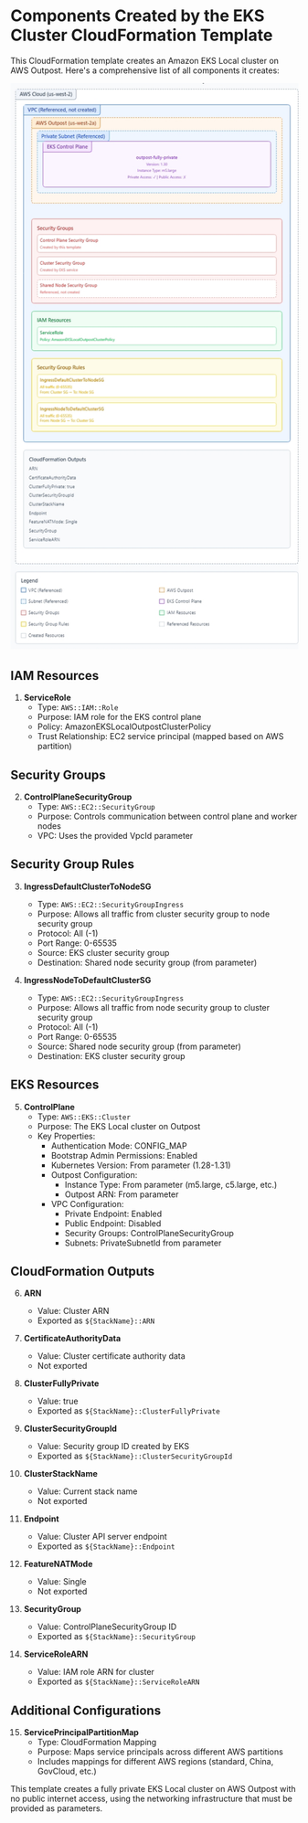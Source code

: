 # Components Created by the EKS Cluster CloudFormation Template

This CloudFormation template creates an Amazon EKS Local cluster on AWS Outpost. Here's a comprehensive list of all components it creates:

![Alt text](eks-localclusters-cluster.jpeg)

## IAM Resources

1. **ServiceRole**
   - Type: `AWS::IAM::Role`
   - Purpose: IAM role for the EKS control plane
   - Policy: AmazonEKSLocalOutpostClusterPolicy
   - Trust Relationship: EC2 service principal (mapped based on AWS partition)

## Security Groups

2. **ControlPlaneSecurityGroup**
   - Type: `AWS::EC2::SecurityGroup`
   - Purpose: Controls communication between control plane and worker nodes
   - VPC: Uses the provided VpcId parameter

## Security Group Rules

3. **IngressDefaultClusterToNodeSG**
   - Type: `AWS::EC2::SecurityGroupIngress`
   - Purpose: Allows all traffic from cluster security group to node security group
   - Protocol: All (-1)
   - Port Range: 0-65535
   - Source: EKS cluster security group
   - Destination: Shared node security group (from parameter)

4. **IngressNodeToDefaultClusterSG**
   - Type: `AWS::EC2::SecurityGroupIngress`
   - Purpose: Allows all traffic from node security group to cluster security group
   - Protocol: All (-1)
   - Port Range: 0-65535
   - Source: Shared node security group (from parameter)
   - Destination: EKS cluster security group

## EKS Resources

5. **ControlPlane**
   - Type: `AWS::EKS::Cluster`
   - Purpose: The EKS Local cluster on Outpost
   - Key Properties:
     - Authentication Mode: CONFIG_MAP
     - Bootstrap Admin Permissions: Enabled
     - Kubernetes Version: From parameter (1.28-1.31)
     - Outpost Configuration:
       - Instance Type: From parameter (m5.large, c5.large, etc.)
       - Outpost ARN: From parameter
     - VPC Configuration:
       - Private Endpoint: Enabled
       - Public Endpoint: Disabled
       - Security Groups: ControlPlaneSecurityGroup
       - Subnets: PrivateSubnetId from parameter

## CloudFormation Outputs

6. **ARN**
   - Value: Cluster ARN
   - Exported as `${StackName}::ARN`

7. **CertificateAuthorityData**
   - Value: Cluster certificate authority data
   - Not exported

8. **ClusterFullyPrivate**
   - Value: true
   - Exported as `${StackName}::ClusterFullyPrivate`

9. **ClusterSecurityGroupId**
   - Value: Security group ID created by EKS
   - Exported as `${StackName}::ClusterSecurityGroupId`

10. **ClusterStackName**
    - Value: Current stack name
    - Not exported

11. **Endpoint**
    - Value: Cluster API server endpoint
    - Exported as `${StackName}::Endpoint`

12. **FeatureNATMode**
    - Value: Single
    - Not exported

13. **SecurityGroup**
    - Value: ControlPlaneSecurityGroup ID
    - Exported as `${StackName}::SecurityGroup`

14. **ServiceRoleARN**
    - Value: IAM role ARN for cluster
    - Exported as `${StackName}::ServiceRoleARN`

## Additional Configurations

15. **ServicePrincipalPartitionMap**
    - Type: CloudFormation Mapping
    - Purpose: Maps service principals across different AWS partitions
    - Includes mappings for different AWS regions (standard, China, GovCloud, etc.)

This template creates a fully private EKS Local cluster on AWS Outpost with no public internet access, using the networking infrastructure that must be provided as parameters.
